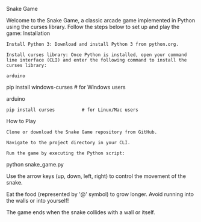 Snake Game

Welcome to the Snake Game, a classic arcade game implemented in Python using the curses library. Follow the steps below to set up and play the game:
Installation

    Install Python 3: Download and install Python 3 from python.org.

    Install curses library: Once Python is installed, open your command line interface (CLI) and enter the following command to install the curses library:

    arduino

pip install windows-curses   # for Windows users

arduino

    pip install curses          # for Linux/Mac users

How to Play

    Clone or download the Snake Game repository from GitHub.

    Navigate to the project directory in your CLI.

    Run the game by executing the Python script:

python snake_game.py

Use the arrow keys (up, down, left, right) to control the movement of the snake.

Eat the food (represented by '@' symbol) to grow longer. Avoid running into the walls or into yourself!

The game ends when the snake collides with a wall or itself.
